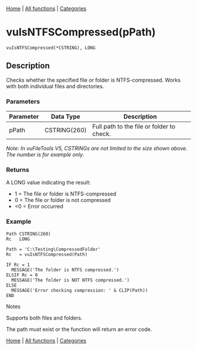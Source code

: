 [Home](../index.md) | [All functions](../all-functions.md) | [Categories](../categories/index.md)

# vuIsNTFSCompressed(pPath)

```Prototype
vuIsNTFSCompressed(*CSTRING), LONG
```


## Description
Checks whether the specified file or folder is NTFS-compressed. Works with both individual files and directories.

### Parameters

| Parameter | Data Type    | Description                                      |
|-----------|--------------|--------------------------------------------------|
| pPath     | CSTRING(260) | Full path to the file or folder to check.       |

_Note: In vuFileTools V5, CSTRINGs are not limited to the size shown above. The number is for example only._

### Returns
A LONG value indicating the result:

- 1 = The file or folder is NTFS-compressed  
- 0 = The file or folder is not compressed  
- <0 = Error occurred

### Example

```Clarion
Path CSTRING(260)
Rc   LONG

Path = 'C:\Testing\CompressedFolder'
Rc   = vuIsNTFSCompressed(Path)

IF Rc = 1
  MESSAGE('The folder is NTFS compressed.')
ELSIF Rc = 0
  MESSAGE('The folder is NOT NTFS compressed.')
ELSE
  MESSAGE('Error checking compression: ' & CLIP(Path))
END

```
Notes

Supports both files and folders.

The path must exist or the function will return an error code.

[Home](../index.md) | [All functions](../all-functions.md) | [Categories](../categories/index.md)
